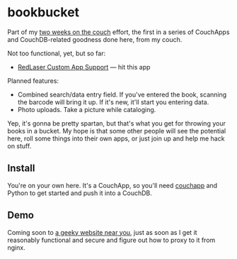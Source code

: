 bookbucket
====

Part of my [two weeks on the couch](http://weblog.fredalger.net/) effort, the first in a series of CouchApps and CouchDB-related goodness done here, from my couch.

Not too functional, yet, but so far:
* [RedLaser Custom App Support](http://redlaser.com/apps) &mdash; hit this app


Planned features:
* Combined search/data entry field.  If you've entered the book, scanning the barcode will bring it up.  If it's new, it'll start you entering data.
* Photo uploads.  Take a picture while cataloging.

Yep, it's gonna be pretty spartan, but that's what you get for throwing your books in a bucket.  My hope is that some other people will see the potential here, roll some things into their own apps, or just join up and help me hack on stuff.

Install
---
You're on your own here.  It's a CouchApp, so you'll need [couchapp](http://couchapp.org) and Python to get started and push it into a CouchDB.

Demo
---
Coming soon to [a geeky website near you](http://bookbucket.fredalger.net), just as soon as I get it reasonably functional and secure and figure out how to proxy to it from nginx.
